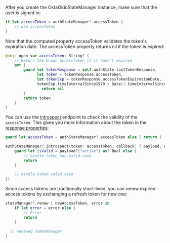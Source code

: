 After you create the OktaOidcStateManager instance, make sure that the user is signed in:

```swift
if let accessToken = authStateManager?.accessToken {
    // use accessToken
}
```

Note that the computed property accessToken validates the token's expiration date. The accessToken property returns nil if the token is expired:

```swift
@objc open var accessToken: String? {
    // Return the known accessToken if it hasn't expired
    get {
        guard let tokenResponse = self.authState.lastTokenResponse,
              let token = tokenResponse.accessToken,
              let tokenExp = tokenResponse.accessTokenExpirationDate,
              tokenExp.timeIntervalSince1970 > Date().timeIntervalSince1970 else {
                return nil
        }
        return token
    }
}
```

You can use the [introspect](https://developer.okta.com/docs/reference/api/oidc/#introspect) endpoint to check the validity of the `accessToken`. This gives you more information about the token in the [response properties](https://developer.okta.com/docs/reference/api/oidc/#response-properties-3):

```swift
guard let accessToken = authStateManager?.accessToken else { return }

authStateManager?.introspect(token: accessToken, callback: { payload, error in
    guard let isValid = payload?["active"] as? Bool else {
        // handle token non-valid case
        return
    }

    // handle token valid case
})
```

Since access tokens are traditionally short-lived, you can renew expired access tokens by exchanging a refresh token for new one:

```swift
stateManager?.renew { newAccessToken, error in
    if let error = error else {
        // Error
        return
    }

  // renewed TokenManager
}
```
